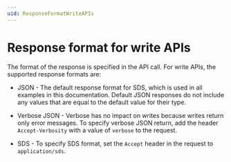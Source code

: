 ```yaml
---
uid: ResponseFormatWriteAPIs
---
```


# Response format for write APIs

The format of the response is specified in the API call. For write APIs, the supported response formats are:

 - JSON - The default response format for SDS, which is used in all examples in this documentation. Default JSON responses do not include any values that are equal to the default value for their type.

 - Verbose JSON - Verbose has no impact on writes because writes return only error messages. To specify verbose JSON return, add the header ``Accept-Verbosity`` with a value of ``verbose`` to the request.

 - SDS - To specify SDS format, set the ``Accept`` header in the request to ``application/sds``.
